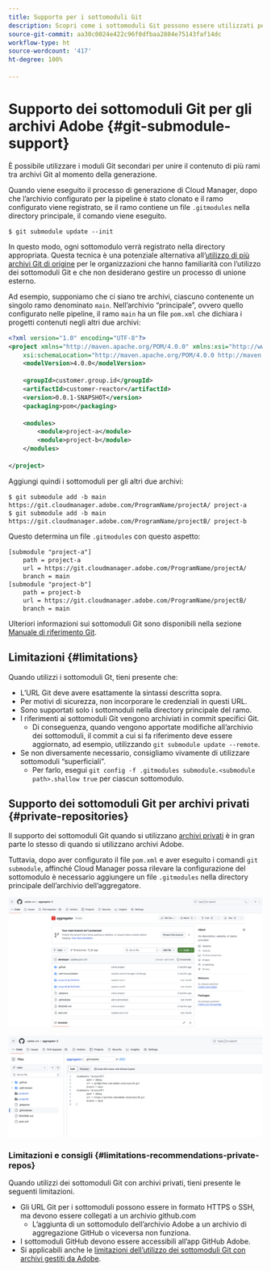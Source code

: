 ```yaml
---
title: Supporto per i sottomoduli Git
description: Scopri come i sottomoduli Git possono essere utilizzati per unire il contenuto di più rami tra archivi Git diversi in fase di creazione.
source-git-commit: aa30c0024e422c96f0dfbaa2804e75143faf14dc
workflow-type: ht
source-wordcount: '417'
ht-degree: 100%

---
```



# Supporto dei sottomoduli Git per gli archivi Adobe {#git-submodule-support}

È possibile utilizzare i moduli Git secondari per unire il contenuto di più rami tra archivi Git al momento della generazione.

Quando viene eseguito il processo di generazione di Cloud Manager, dopo che l’archivio configurato per la pipeline è stato clonato e il ramo configurato viene registrato, se il ramo contiene un file `.gitmodules` nella directory principale, il comando viene eseguito.

```
$ git submodule update --init
```

In questo modo, ogni sottomodulo verrà registrato nella directory appropriata. Questa tecnica è una potenziale alternativa all’[utilizzo di più archivi Git di origine](/help/managing-code/multiple-git-repos.md) per le organizzazioni che hanno familiarità con l’utilizzo dei sottomoduli Git e che non desiderano gestire un processo di unione esterno.

Ad esempio, supponiamo che ci siano tre archivi, ciascuno contenente un singolo ramo denominato `main`. Nell’archivio “principale”, ovvero quello configurato nelle pipeline, il ramo `main` ha un file `pom.xml` che dichiara i progetti contenuti negli altri due archivi:

```xml
<?xml version="1.0" encoding="UTF-8"?>
<project xmlns="http://maven.apache.org/POM/4.0.0" xmlns:xsi="http://www.w3.org/2001/XMLSchema-instance"
    xsi:schemaLocation="http://maven.apache.org/POM/4.0.0 http://maven.apache.org/maven-v4_0_0.xsd">
    <modelVersion>4.0.0</modelVersion>
   
    <groupId>customer.group.id</groupId>
    <artifactId>customer-reactor</artifactId>
    <version>0.0.1-SNAPSHOT</version>
    <packaging>pom</packaging>
   
    <modules>
        <module>project-a</module>
        <module>project-b</module>
    </modules>
   
</project>
```

Aggiungi quindi i sottomoduli per gli altri due archivi:

```shell
$ git submodule add -b main https://git.cloudmanager.adobe.com/ProgramName/projectA/ project-a
$ git submodule add -b main https://git.cloudmanager.adobe.com/ProgramName/projectB/ project-b
```

Questo determina un file `.gitmodules` con questo aspetto:

```text
[submodule "project-a"]
    path = project-a
    url = https://git.cloudmanager.adobe.com/ProgramName/projectA/
    branch = main
[submodule "project-b"]
    path = project-b
    url = https://git.cloudmanager.adobe.com/ProgramName/projectB/
    branch = main
```

Ulteriori informazioni sui sottomoduli Git sono disponibili nella sezione [Manuale di riferimento Git](https://git-scm.com/book/en/v2/Git-Tools-Submodules).

## Limitazioni  {#limitations}

Quando utilizzi i sottomoduli Gt, tieni presente che:

* L’URL Git deve avere esattamente la sintassi descritta sopra.
* Per motivi di sicurezza, non incorporare le credenziali in questi URL.
* Sono supportati solo i sottomoduli nella directory principale del ramo.
* I riferimenti ai sottomoduli Git vengono archiviati in commit specifici Git.
   * Di conseguenza, quando vengono apportate modifiche all’archivio dei sottomoduli, il commit a cui si fa riferimento deve essere aggiornato, ad esempio, utilizzando `git submodule update --remote`.
* Se non diversamente necessario, consigliamo vivamente di utilizzare sottomoduli “superficiali”.
   * Per farlo, esegui `git config -f .gitmodules submodule.<submodule path>.shallow true` per ciascun sottomodulo.


## Supporto dei sottomoduli Git per archivi privati {#private-repositories}

Il supporto dei sottomoduli Git quando si utilizzano [archivi privati](private-repositories.md) è in gran parte lo stesso di quando si utilizzano archivi Adobe.

Tuttavia, dopo aver configurato il file `pom.xml` e aver eseguito i comandi `git submodule`, affinché Cloud Manager possa rilevare la configurazione del sottomodulo è necessario aggiungere un file `.gitmodules` nella directory principale dell’archivio dell’aggregatore.

![File .gitmodules](assets/gitmodules.png)

![Aggregatore](assets/aggregator.png)

### Limitazioni e consigli {#limitations-recommendations-private-repos}

Quando utilizzi dei sottomoduli Git con archivi privati, tieni presente le seguenti limitazioni.

* Gli URL Git per i sottomoduli possono essere in formato HTTPS o SSH, ma devono essere collegati a un archivio github.com
   * L’aggiunta di un sottomodulo dell’archivio Adobe a un archivio di aggregazione GitHub o viceversa non funziona.
* I sottomoduli GitHub devono essere accessibili all’app GitHub Adobe.
* Si applicabili anche le [limitazioni dell’utilizzo dei sottomoduli Git con archivi gestiti da Adobe](#limitations-recommendations).